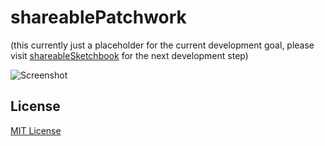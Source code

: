 # shareablePatchwork #

(this currently just a placeholder for the current development goal, please visit [shareableSketchbook](https://github.com/rozek/shareableSketchbook) for the next development step)

![Screenshot](./shareableSketchbook-Screenshot)

## License ##

[MIT License](LICENSE.md)
